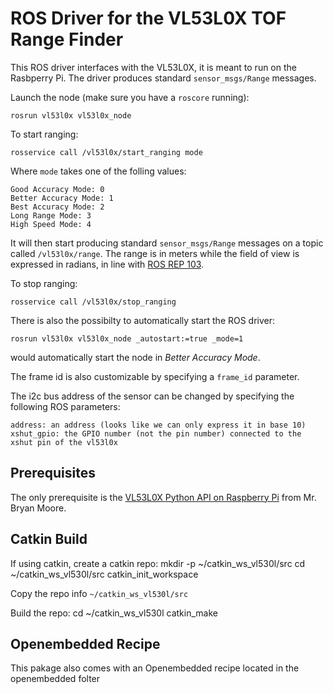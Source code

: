 ROS Driver for the VL53L0X TOF Range Finder
===================

This ROS driver interfaces with the VL53L0X, it is meant to run on the Rasbperry Pi. The driver produces standard `sensor_msgs/Range` messages.

Launch the node (make sure you have a `roscore` running):

    rosrun vl53l0x vl53l0x_node

To start ranging:

    rosservice call /vl53l0x/start_ranging mode

Where `mode` takes one of the folling values:

    Good Accuracy Mode: 0
    Better Accuracy Mode: 1
    Best Accuracy Mode: 2
    Long Range Mode: 3
    High Speed Mode: 4

It will then start producing standard `sensor_msgs/Range` messages on a topic called `/vl53l0x/range`. The range is in meters while the field of view is expressed in radians, in line with [ROS REP 103](http://www.ros.org/reps/rep-0103.html).

To stop ranging:

    rosservice call /vl53l0x/stop_ranging

There is also the possibilty to automatically start the ROS driver:

    rosrun vl53l0x vl53l0x_node _autostart:=true _mode=1

would automatically start the node in *Better Accuracy Mode*.

The frame id is also customizable by specifying a `frame_id` parameter.

The i2c bus address of the sensor can be changed by specifying the following ROS parameters:

    address: an address (looks like we can only express it in base 10)
    xshut_gpio: the GPIO number (not the pin number) connected to the xshut pin of the vl53l0x

## Prerequisites
The only prerequisite is the [VL53L0X Python API on Raspberry Pi](https://github.com/johnbryanmoore/VL53L0X_rasp_python) from Mr. Bryan Moore.

## Catkin Build
If using catkin, create a catkin repo:
 mkdir -p ~/catkin_ws_vl530l/src
 cd ~/catkin_ws_vl530l/src
 catkin_init_workspace
 
Copy the repo info ```~/catkin_ws_vl530l/src```

Build the repo:
 cd ~/catkin_ws_vl530l
 catkin_make

## Openembedded Recipe
This pakage also comes with an Openembedded recipe located in the openembedded folter
